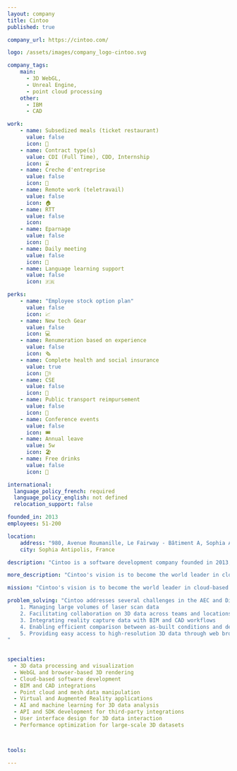 ```yaml
---
layout: company
title: Cintoo
published: true

company_url: https://cintoo.com/

logo: /assets/images/company_logo-cintoo.svg

company_tags: 
    main:
      - 3D WebGL, 
      - Unreal Engine, 
      - point cloud processing
    other: 
      - IBM
      - CAD

work:
    - name: Subsedized meals (ticket restaurant)
      value: false
      icon: 🍔
    - name: Contract type(s) 
      value: CDI (Full Time), CDD, Internship
      icon: ⌛
    - name: Creche d'entreprise
      value: false
      icon: 👶
    - name: Remote work (teletravail)
      value: false
      icon: 🏠
    - name: RTT
      value: false
      icon: 
    - name: Eparnage
      value: false
      icon: 🏦
    - name: Daily meeting
      value: false
      icon: 📰
    - name: Language learning support
      value: false
      icon: 🇫🇷

perks: 
    - name: "Employee stock option plan"
      value: false 
      icon: 📈
    - name: New tech Gear
      value: false
      icon: 💻
    - name: Renumeration based on experience
      value: false
      icon: 🗞️
    - name: Complete health and social insurance
      value: true
      icon: 👩‍⚕️
    - name: CSE
      value: false
      icon: 🎈
    - name: Public transport reimpursement
      value: false
      icon: 🚎
    - name: Conference events
      value: false
      icon: 🎟️
    - name: Annual leave 
      value: 5w
      icon: 🏖️
    - name: Free drinks
      value: false
      icon: 🥤

international:
  language_policy_french: required
  language_policy_english: not defined
  relocation_support: false

founded_in: 2013 
employees: 51-200

location:
    address: "980, Avenue Roumanille, Le Fairway - Bâtiment A, Sophia Antipolis, Provence-Alpes-Côte d'Azur 06410, FR"
    city: Sophia Antipolis, France

description: "Cintoo is a software development company founded in 2013, specializing in managing and leveraging 3D reality capture data for the AEC (Architecture, Engineering, and Construction) and Digital Twin industries. Their flagship product, Cintoo Cloud, transforms laser scan data into high-resolution 3D meshes, making it easier to manage, share, and utilize massive amounts of reality capture data."

more_description: "Cintoo's vision is to become the world leader in cloud-based solutions for Reality Data On-Demand. They aim to empower the Digital Twin and AEC industries by making reality capture data more accessible, collaborative, and efficient through cloud technology."

mission: "Cintoo's vision is to become the world leader in cloud-based solutions for Reality Data On-Demand. They aim to empower the Digital Twin and AEC industries by making reality capture data more accessible, collaborative, and efficient through cloud technology. Cintoo values ambition, teamwork, mastery, and integrity. The company has a global presence with job opportunities in France, the USA, and remote positions."

problem_solving: "Cintoo addresses several challenges in the AEC and Digital Twin industries:
    1. Managing large volumes of laser scan data
    2. Facilitating collaboration on 3D data across teams and locations
    3. Integrating reality capture data with BIM and CAD workflows
    4. Enabling efficient comparison between as-built conditions and design models
    5. Providing easy access to high-resolution 3D data through web browsers
"

    
specialties:
  - 3D data processing and visualization
  - WebGL and browser-based 3D rendering
  - Cloud-based software development
  - BIM and CAD integrations
  - Point cloud and mesh data manipulation
  - Virtual and Augmented Reality applications
  - AI and machine learning for 3D data analysis
  - API and SDK development for third-party integrations
  - User interface design for 3D data interaction
  - Performance optimization for large-scale 3D datasets



tools: 

---
```

